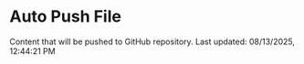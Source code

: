 # Auto Push File

Content that will be pushed to GitHub repository.
Last updated: 08/13/2025, 12:44:21 PM